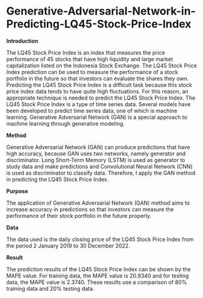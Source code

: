 # Generative-Adversarial-Network-in-Predicting-LQ45-Stock-Price-Index

**Introduction**

The LQ45 Stock Price Index is an index that measures the price performance of 45 stocks that have high liquidity and large market capitalization listed on the Indonesia Stock Exchange. The LQ45 Stock Price Index prediction can be used to measure the performance of a stock portfolio in the future so that investors can evaluate the shares they own. Predicting the LQ45 Stock Price Index is a difficult task because this stock price index data tends to have quite high fluctuations. For this reason, an appropriate technique is needed to predict the LQ45 Stock Price Index. The LQ45 Stock Price Index is a type of time series data. Several models have been developed to predict time series data, one of which is machine learning. Generative Adversarial Network (GAN) is a special approach to machine learning through generative modeling.

**Method**

Generative Adversarial Network (GAN) can produce predictions that have high accuracy, because GAN uses two networks, namely generator and discriminator. Long Short-Term Memory (LSTM) is used as generator to study data and make predictions and Convolutional Neural Network (CNN) is used as discriminator to classify data. Therefore, I apply the GAN method in predicting the LQ45 Stock Price Index. 

**Purpose**

The application of Generative Adversarial Network (GAN) method aims to increase accuracy in predictions so that investors can measure the performance of their stock portfolio in the future properly.

**Data**

The data used is the daily closing price of the LQ45 Stock Price Index from the period 2 January 2019 to 30 December 2022.

**Result**

The prediction results of the LQ45 Stock Price Index can be shown by the MAPE value. For training data, the MAPE value is 20.9340 and for testing data, the MAPE value is 2.3740. These results use a comparison of 80% training data and 20% testing data.
